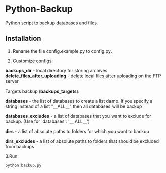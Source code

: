 Python-Backup
=============
Python script to backup databases and files.

Installation
------------

1. Rename the file config.example.py to config.py.

2. Customize configs:

**backups_dir** - local directory for storing archives
**delete_files_after_uploading** - delete local files after uploading on the FTP server

Targets backup (**backups_targets**):

**databases** - the list of databases to create a list damp. If you specify a string instead of a list "\_\_ALL\_\_" then all databases will be backup

**databases_excludes** - a list of databases that you want to exclude for backup. (Use for 'databases': '\_\_ ALL_\_')

**dirs** - a list of absolute paths to folders for which you want to backup

**dirs_excludes** - a list of absolute paths to folders that should be excluded from backups

3.Run:

```
python backup.py 
```
